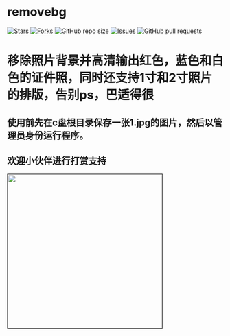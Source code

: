 # removebg
[![Stars](https://img.shields.io/github/stars/joe1206/removebg.svg)](https://github.com/joe1206/The-Economist/stargazers)
[![Forks](https://img.shields.io/github/forks/joe1206/removebg.svg)](https://github.com/joe1206/The-Economist/network/members)
![GitHub repo size](https://img.shields.io/github/repo-size/joe1206/removebg.svg)
[![Issues](https://img.shields.io/github/issues/joe1206/removebg.svg)]()
![GitHub pull requests](https://img.shields.io/github/issues-pr/joe1206/removebg.svg)
# 移除照片背景并高清输出红色，蓝色和白色的证件照，同时还支持1寸和2寸照片的排版，告别ps，巴适得很
## 使用前先在c盘根目录保存一张1.jpg的图片，然后以管理员身份运行程序。
## 欢迎小伙伴进行打赏支持

<img src="http://m.qpic.cn/psc?/V14dbodi031bED/A5hOE6*rc9U8eSRlr1H24nfIqf5hlTfxQJc7uO8WcTN.NmwQ7wHWD1lbJA1XraTtxLR7sV*iiUbzLJvbdVLzsw!!/b&bo=OAS6BQAAAAARB7M!&rf=viewer_4&t=5/watermark,type_ZmFuZ3poZW5naGVpdGk,shadow_10,text_aHR0cHM6Ly9ibG9nLmNzZG4ubmV0L2Jib3lmZWl5dQ==,size_16,color_FFFFFF,t_70" width="360" border="1px"/>
